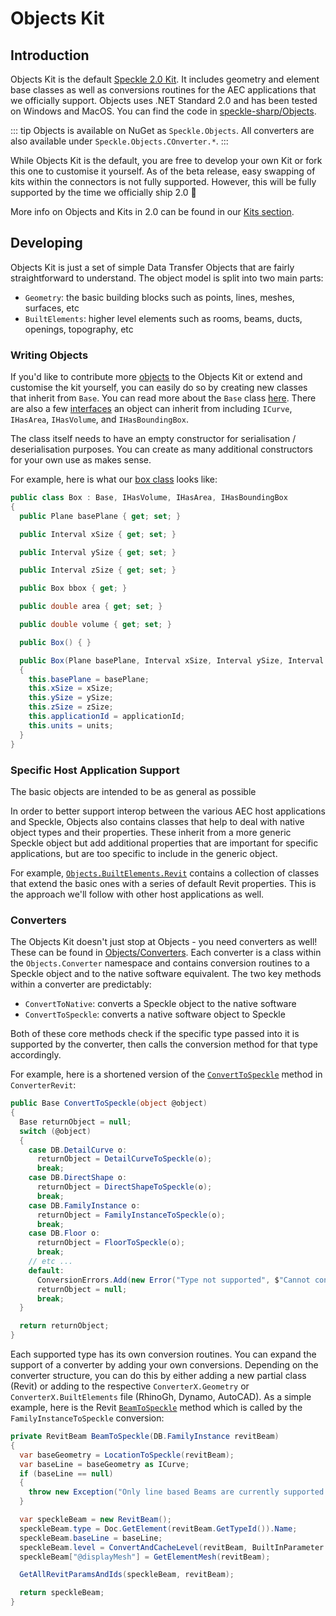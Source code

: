 # Objects Kit

## Introduction

Objects Kit is the default [Speckle 2.0 Kit](/dev/kits). It includes geometry and element base classes as well as conversions routines for the AEC applications that we officially support. Objects uses .NET Standard 2.0 and has been tested on Windows and MacOS. You can find the code in [speckle-sharp/Objects](https://github.com/specklesystems/speckle-sharp/tree/master/Objects).

::: tip
Objects is available on NuGet as `Speckle.Objects`.
All converters are also available under `Speckle.Objects.COnverter.*`.
:::

While Objects Kit is the default, you are free to develop your own Kit or fork this one to customise it yourself. As of the beta release, easy swapping of kits within the connectors is not fully supported. However, this will be fully supported by the time we officially ship 2.0 🎉

More info on Objects and Kits in 2.0 can be found in our [Kits section](/dev/kits).

## Developing

Objects Kit is just a set of simple Data Transfer Objects that are fairly straightforward to understand. The object model is split into two main parts:

- `Geometry`: the basic building blocks such as points, lines, meshes, surfaces, etc
- `BuiltElements`: higher level elements such as rooms, beams, ducts, openings, topography, etc

### Writing Objects

If you'd like to contribute more [objects](https://github.com/specklesystems/speckle-sharp/tree/master/Objects/Objects) to the Objects Kit or extend and customise the kit yourself, you can easily do so by creating new classes that inherit from `Base`. You can read more about the `Base` class [here](/dev/base). There are also a few [interfaces](https://github.com/specklesystems/speckle-sharp/blob/master/Objects/Objects/Interfaces.cs) an object can inherit from including `ICurve`, `IHasArea`, `IHasVolume`, and `IHasBoundingBox`.

The class itself needs to have an empty constructor for serialisation / deserialisation purposes. You can create as many additional constructors for your own use as makes sense.

For example, here is what our [box class](https://github.com/specklesystems/speckle-sharp/blob/master/Objects/Objects/Geometry/Box.cs) looks like:

```cs
public class Box : Base, IHasVolume, IHasArea, IHasBoundingBox
{
  public Plane basePlane { get; set; }

  public Interval xSize { get; set; }

  public Interval ySize { get; set; }

  public Interval zSize { get; set; }

  public Box bbox { get; }

  public double area { get; set; }

  public double volume { get; set; }

  public Box() { }

  public Box(Plane basePlane, Interval xSize, Interval ySize, Interval zSize, string units = Units.Meters, string applicationId = null)
  {
    this.basePlane = basePlane;
    this.xSize = xSize;
    this.ySize = ySize;
    this.zSize = zSize;
    this.applicationId = applicationId;
    this.units = units;
  }
}
```

### Specific Host Application Support

The basic objects are intended to be as general as possible

In order to better support interop between the various AEC host applications and Speckle, Objects also contains classes that help to deal with native object types and their properties. These inherit from a more generic Speckle object but add additional properties that are important for specific applications, but are too specific to include in the generic object.

For example, [`Objects.BuiltElements.Revit`](https://github.com/specklesystems/speckle-sharp/tree/master/Objects/Objects/BuiltElements/Revit) contains a collection of classes that extend the basic ones with a series of default Revit properties. This is the approach we'll follow with other host applications as well.

### Converters

The Objects Kit doesn't just stop at Objects - you need converters as well! These can be found in [Objects/Converters](https://github.com/specklesystems/speckle-sharp/tree/master/Objects/Converters). Each converter is a class within the `Objects.Converter` namespace and contains conversion routines to a Speckle object and to the native software equivalent. The two key methods within a converter are predictably:

- `ConvertToNative`: converts a Speckle object to the native software
- `ConvertToSpeckle`: converts a native software object to Speckle

Both of these core methods check if the specific type passed into it is supported by the converter, then calls the conversion method for that type accordingly.

For example, here is a shortened version of the [`ConvertToSpeckle`](https://github.com/specklesystems/speckle-sharp/blob/9ba30e125f2bd65d2f746563d00a90a736ade116/Objects/Converters/ConverterRevit/ConverterRevitShared/ConverterRevit.cs#L69-L154) method in `ConverterRevit`:

```cs
public Base ConvertToSpeckle(object @object)
{
  Base returnObject = null;
  switch (@object)
  {
    case DB.DetailCurve o:
      returnObject = DetailCurveToSpeckle(o);
      break;
    case DB.DirectShape o:
      returnObject = DirectShapeToSpeckle(o);
      break;
    case DB.FamilyInstance o:
      returnObject = FamilyInstanceToSpeckle(o);
      break;
    case DB.Floor o:
      returnObject = FloorToSpeckle(o);
      break;
    // etc ...
    default:
      ConversionErrors.Add(new Error("Type not supported", $"Cannot convert {@object.GetType()} to Speckle"));
      returnObject = null;
      break;
  }

  return returnObject;
}
```

Each supported type has its own conversion routines. You can expand the support of a converter by adding your own conversions. Depending on the converter structure, you can do this by either adding a new partial class (Revit) or adding to the respective `ConverterX.Geometry` or `ConverterX.BuiltElements` file (RhinoGh, Dynamo, AutoCAD). As a simple example, here is the Revit [`BeamToSpeckle`](https://github.com/specklesystems/speckle-sharp/blob/9ba30e125f2bd65d2f746563d00a90a736ade116/Objects/Converters/ConverterRevit/ConverterRevitShared/Partial%20Classes/ConvertBeam.cs#L93-L111) method which is called by the `FamilyInstanceToSpeckle` conversion:

```cs
private RevitBeam BeamToSpeckle(DB.FamilyInstance revitBeam)
{
  var baseGeometry = LocationToSpeckle(revitBeam);
  var baseLine = baseGeometry as ICurve;
  if (baseLine == null)
  {
    throw new Exception("Only line based Beams are currently supported.");
  }

  var speckleBeam = new RevitBeam();
  speckleBeam.type = Doc.GetElement(revitBeam.GetTypeId()).Name;
  speckleBeam.baseLine = baseLine;
  speckleBeam.level = ConvertAndCacheLevel(revitBeam, BuiltInParameter.INSTANCE_REFERENCE_LEVEL_PARAM);
  speckleBeam["@displayMesh"] = GetElementMesh(revitBeam);

  GetAllRevitParamsAndIds(speckleBeam, revitBeam);

  return speckleBeam;
}
```
